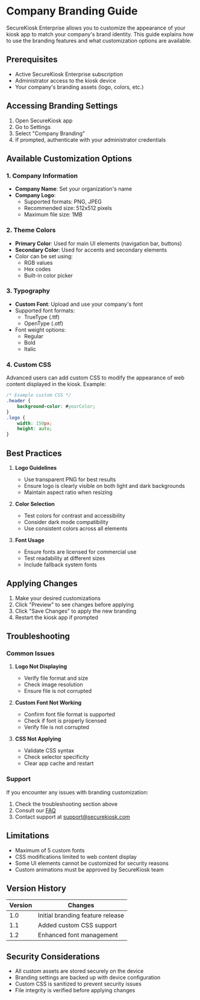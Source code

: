 # Company Branding Guide

SecureKiosk Enterprise allows you to customize the appearance of your kiosk app to match your company's brand identity. This guide explains how to use the branding features and what customization options are available.

## Prerequisites

- Active SecureKiosk Enterprise subscription
- Administrator access to the kiosk device
- Your company's branding assets (logo, colors, etc.)

## Accessing Branding Settings

1. Open SecureKiosk app
2. Go to Settings
3. Select "Company Branding"
4. If prompted, authenticate with your administrator credentials

## Available Customization Options

### 1. Company Information
- **Company Name**: Set your organization's name
- **Company Logo**: 
  - Supported formats: PNG, JPEG
  - Recommended size: 512x512 pixels
  - Maximum file size: 1MB

### 2. Theme Colors
- **Primary Color**: Used for main UI elements (navigation bar, buttons)
- **Secondary Color**: Used for accents and secondary elements
- Color can be set using:
  - RGB values
  - Hex codes
  - Built-in color picker

### 3. Typography
- **Custom Font**: Upload and use your company's font
- Supported font formats:
  - TrueType (.ttf)
  - OpenType (.otf)
- Font weight options:
  - Regular
  - Bold
  - Italic

### 4. Custom CSS
Advanced users can add custom CSS to modify the appearance of web content displayed in the kiosk. Example:

```css
/* Example custom CSS */
.header {
    background-color: #yourColor;
}
.logo {
    width: 150px;
    height: auto;
}
```

## Best Practices

1. **Logo Guidelines**
   - Use transparent PNG for best results
   - Ensure logo is clearly visible on both light and dark backgrounds
   - Maintain aspect ratio when resizing

2. **Color Selection**
   - Test colors for contrast and accessibility
   - Consider dark mode compatibility
   - Use consistent colors across all elements

3. **Font Usage**
   - Ensure fonts are licensed for commercial use
   - Test readability at different sizes
   - Include fallback system fonts

## Applying Changes

1. Make your desired customizations
2. Click "Preview" to see changes before applying
3. Click "Save Changes" to apply the new branding
4. Restart the kiosk app if prompted

## Troubleshooting

### Common Issues

1. **Logo Not Displaying**
   - Verify file format and size
   - Check image resolution
   - Ensure file is not corrupted

2. **Custom Font Not Working**
   - Confirm font file format is supported
   - Check if font is properly licensed
   - Verify file is not corrupted

3. **CSS Not Applying**
   - Validate CSS syntax
   - Check selector specificity
   - Clear app cache and restart

### Support

If you encounter any issues with branding customization:
1. Check the troubleshooting section above
2. Consult our [FAQ](FAQ.md)
3. Contact support at support@securekiosk.com

## Limitations

- Maximum of 5 custom fonts
- CSS modifications limited to web content display
- Some UI elements cannot be customized for security reasons
- Custom animations must be approved by SecureKiosk team

## Version History

| Version | Changes |
|---------|---------|
| 1.0     | Initial branding feature release |
| 1.1     | Added custom CSS support |
| 1.2     | Enhanced font management |

## Security Considerations

- All custom assets are stored securely on the device
- Branding settings are backed up with device configuration
- Custom CSS is sanitized to prevent security issues
- File integrity is verified before applying changes
